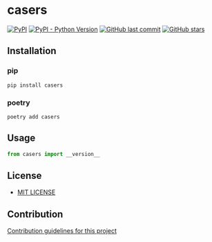 # casers

[![PyPI](https://img.shields.io/pypi/v/casers)](https://pypi.org/project/casers/)
[![PyPI - Python Version](https://img.shields.io/pypi/pyversions/casers)](https://www.python.org/downloads/)
[![GitHub last commit](https://img.shields.io/github/last-commit/daxartio/casers)](https://github.com/daxartio/casers)
[![GitHub stars](https://img.shields.io/github/stars/daxartio/casers?style=social)](https://github.com/daxartio/casers)

## Installation

### pip

```
pip install casers
```

### poetry

```
poetry add casers
```

## Usage

```python
from casers import __version__
```

## License

* [MIT LICENSE](LICENSE)

## Contribution

[Contribution guidelines for this project](CONTRIBUTING.md)

